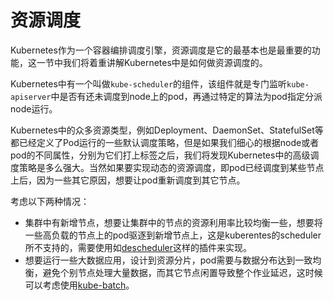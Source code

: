 # 资源调度

Kubernetes作为一个容器编排调度引擎，资源调度是它的最基本也是最重要的功能，这一节中我们将着重讲解Kubernetes中是如何做资源调度的。

Kubernetes中有一个叫做`kube-scheduler`的组件，该组件就是专门监听`kube-apiserver`中是否有还未调度到node上的pod，再通过特定的算法为pod指定分派node运行。

Kubernetes中的众多资源类型，例如Deployment、DaemonSet、StatefulSet等都已经定义了Pod运行的一些默认调度策略，但是如果我们细心的根据node或者pod的不同属性，分别为它们打上标签之后，我们将发现Kubernetes中的高级调度策略是多么强大。当然如果要实现动态的资源调度，即pod已经调度到某些节点上后，因为一些其它原因，想要让pod重新调度到其它节点。

考虑以下两种情况：

- 集群中有新增节点，想要让集群中的节点的资源利用率比较均衡一些，想要将一些高负载的节点上的pod驱逐到新增节点上，这是kuberentes的scheduler所不支持的，需要使用如[descheduler](https://github.com/kubernetes-incubator/descheduler)这样的插件来实现。
- 想要运行一些大数据应用，设计到资源分片，pod需要与数据分布达到一致均衡，避免个别节点处理大量数据，而其它节点闲置导致整个作业延迟，这时候可以考虑使用[kube-batch](https://github.com/kubernetes-incubator/kube-batch)。